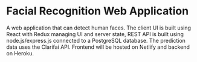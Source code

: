 # Facial Recognition Web Application

A web application that can detect human faces. The client UI is built using React with Redux managing UI and server state, REST API is built using node.js/express.js connected to a PostgreSQL database. The prediction data uses the Clarifai API. Frontend will be hosted on Netlify and backend on Heroku.
